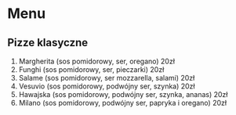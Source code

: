 # Menu

## Pizze klasyczne

1. Margherita (sos pomidorowy, ser, oregano) 20zł
2. Funghi (sos pomidorowy, ser, pieczarki) 20zł
3. Salame (sos pomidorowy, ser mozzarella, salami) 20zł
4. Vesuvio (sos pomidorowy, podwójny ser, szynka) 20zł
5. Hawajska (sos pomidorowy, podwójny ser, szynka, ananas) 20zł
6. Milano (sos pomidorowy, podwójny ser, papryka i oregano) 20zł
